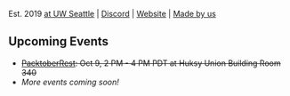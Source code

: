 Est. 2019 [at UW Seattle](https://huskylink.washington.edu/organization/appdev) | [Discord](https://uwapp.dev/discord) | [Website](https://uwapp.dev) | [Made by us](https://uwdev.app)

## Upcoming Events

- ~~[PacktoberRest](https://uwapp.dev/PacktoberRest): Oct 9, 2 PM - 4 PM PDT at Huksy Union Building Room 340~~
- _More events coming soon!_

<!--

WIP

**Here are some ideas to get you started:**

🙋‍♀️ A short introduction - what is your organization all about?
🌈 Contribution guidelines - how can the community get involved?
👩‍💻 Useful resources - where can the community find your docs? Is there anything else the community should know?
🍿 Fun facts - what does your team eat for breakfast?
🧙 Remember, you can do mighty things with the power of [Markdown](https://guides.github.com/features/mastering-markdown/)
-->
